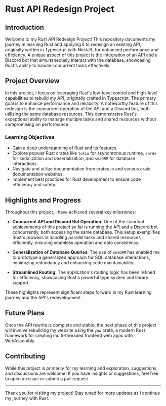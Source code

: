 # Rust API Redesign Project

## Introduction

Welcome to my Rust API Redesign Project! This repository documents my journey in learning Rust and applying it to redesign an existing API, originally written in Typescript with NestJS, for enhanced performance and efficiency. A unique aspect of this project is the integration of an API and a Discord bot that simultaneously interact with the database, showcasing Rust's ability to handle concurrent tasks effectively.

## Project Overview

In this project, I focus on leveraging Rust's low-level control and high-level capabilities to rebuild my API, originally crafted in Typescript. The primary goal is to enhance performance and reliability. A noteworthy feature of this redesign is the concurrent operation of the API and a Discord bot, both utilizing the same database resources. This demonstrates Rust's exceptional ability to manage multiple tasks and shared resources without compromising on performance.

### Learning Objectives

- Gain a deep understanding of Rust and its features.
- Explore popular Rust crates like `tokio` for asynchronous runtime, `serde` for serialization and deserialization, and `seaORM` for database interactions.
- Navigate and utilize documentation from crates.io and various crate documentation websites.
- Implement best practices for Rust development to ensure code efficiency and safety.

## Highlights and Progress

Throughout this project, I have achieved several key milestones:

- **Concurrent API and Discord Bot Operation**: One of the standout achievements of this project so far is running the API and a Discord bot concurrently, both accessing the same database. This setup exemplifies Rust's prowess in handling parallel tasks and shared resources efficiently, ensuring seamless operation and data consistency.

- **Generalization of Database Queries**: The use of `seaORM` has enabled me to prototype a generalized approach for SQL database interactions, minimizing redundancy and enhancing code maintainability.

- **Streamlined Routing**: The application's routing logic has been refined for efficiency, showcasing Rust's powerful type system and library support.

These highlights represent significant steps forward in my Rust learning journey and the API's redevelopment.

## Future Plans

Once the API rewrite is complete and stable, the next phase of this project will involve rebuilding my website using the `yew` crate, a modern Rust framework for creating multi-threaded frontend web apps with WebAssembly.

## Contributing

While this project is primarily for my learning and exploration, suggestions, and discussions are welcome! If you have insights or suggestions, feel free to open an issue or submit a pull request.

---

Thank you for visiting my project! Stay tuned for more updates as I continue my journey with Rust.
